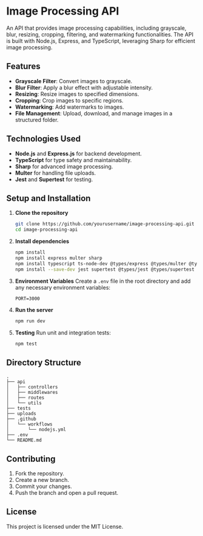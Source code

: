 # Image Processing API

An API that provides image processing capabilities, including grayscale, blur, resizing, cropping, filtering, and watermarking functionalities. The API is built with Node.js, Express, and TypeScript, leveraging Sharp for efficient image processing.

## Features
- **Grayscale Filter**: Convert images to grayscale.
- **Blur Filter**: Apply a blur effect with adjustable intensity.
- **Resizing**: Resize images to specified dimensions.
- **Cropping**: Crop images to specific regions.
- **Watermarking**: Add watermarks to images.
- **File Management**: Upload, download, and manage images in a structured folder.

## Technologies Used
- **Node.js** and **Express.js** for backend development.
- **TypeScript** for type safety and maintainability.
- **Sharp** for advanced image processing.
- **Multer** for handling file uploads.
- **Jest** and **Supertest** for testing.

## Setup and Installation

1. **Clone the repository**
   ```bash
   git clone https://github.com/yourusername/image-processing-api.git
   cd image-processing-api
   ```

2. **Install dependencies**
   ```bash
   npm install
   npm install express multer sharp
   npm install typescript ts-node-dev @types/express @types/multer @types/node --save-dev
   npm install --save-dev jest supertest @types/jest @types/supertest ts-jest


   ```

3. **Environment Variables**
   Create a `.env` file in the root directory and add any necessary environment variables:
   ```plaintext
   PORT=3000
   ```

4. **Run the server**
   ```bash
   npm run dev
   ```

5. **Testing**
   Run unit and integration tests:
   ```bash
   npm test
   ```

## Directory Structure
```
.
├── api
│   ├── controllers
│   ├── middlewares
│   ├── routes
│   └── utils
├── tests
├── uploads
├── .github
│   └── workflows
│       └── nodejs.yml
├── .env
└── README.md
```

## Contributing
1. Fork the repository.
2. Create a new branch.
3. Commit your changes.
4. Push the branch and open a pull request.

## License
This project is licensed under the MIT License.
